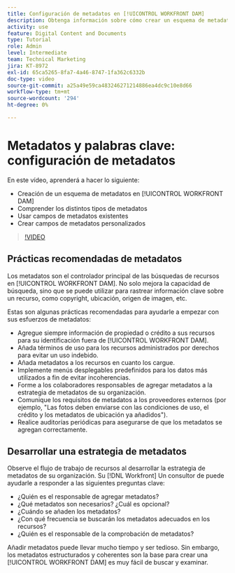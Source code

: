 ```yaml
---
title: Configuración de metadatos en [!UICONTROL WORKFRONT DAM]
description: Obtenga información sobre cómo crear un esquema de metadatos, comprender los diferentes tipos de metadatos, utilizar campos de metadatos existentes, etc., en [!UICONTROL WORKFRONT DAM].
activity: use
feature: Digital Content and Documents
type: Tutorial
role: Admin
level: Intermediate
team: Technical Marketing
jira: KT-8972
exl-id: 65ca5265-8fa7-4a46-8747-1fa362c6332b
doc-type: video
source-git-commit: a25a49e59ca483246271214886ea4dc9c10e8d66
workflow-type: tm+mt
source-wordcount: '294'
ht-degree: 0%

---
```


# Metadatos y palabras clave: configuración de metadatos

En este vídeo, aprenderá a hacer lo siguiente:

* Creación de un esquema de metadatos en [!UICONTROL WORKFRONT DAM]
* Comprender los distintos tipos de metadatos
* Usar campos de metadatos existentes
* Crear campos de metadatos personalizados

>[!VIDEO](https://video.tv.adobe.com/v/335235/?quality=12&learn=on)

## Prácticas recomendadas de metadatos

Los metadatos son el controlador principal de las búsquedas de recursos en [!UICONTROL WORKFRONT DAM]. No solo mejora la capacidad de búsqueda, sino que se puede utilizar para rastrear información clave sobre un recurso, como copyright, ubicación, origen de imagen, etc.

Estas son algunas prácticas recomendadas para ayudarle a empezar con sus esfuerzos de metadatos:

* Agregue siempre información de propiedad o crédito a sus recursos para su identificación fuera de [!UICONTROL WORKFRONT DAM].
* Añada términos de uso para los recursos administrados por derechos para evitar un uso indebido.
* Añada metadatos a los recursos en cuanto los cargue.
* Implemente menús desplegables predefinidos para los datos más utilizados a fin de evitar incoherencias.
* Forme a los colaboradores responsables de agregar metadatos a la estrategia de metadatos de su organización.
* Comunique los requisitos de metadatos a los proveedores externos (por ejemplo, &quot;Las fotos deben enviarse con las condiciones de uso, el crédito y los metadatos de ubicación ya añadidos&quot;).
* Realice auditorías periódicas para asegurarse de que los metadatos se agregan correctamente.

## Desarrollar una estrategia de metadatos

Observe el flujo de trabajo de recursos al desarrollar la estrategia de metadatos de su organización. Su [!DNL Workfront] Un consultor de puede ayudarle a responder a las siguientes preguntas clave:

* ¿Quién es el responsable de agregar metadatos?
* ¿Qué metadatos son necesarios? ¿Cuál es opcional?
* ¿Cuándo se añaden los metadatos?
* ¿Con qué frecuencia se buscarán los metadatos adecuados en los recursos?
* ¿Quién es el responsable de la comprobación de metadatos?

Añadir metadatos puede llevar mucho tiempo y ser tedioso. Sin embargo, los metadatos estructurados y coherentes son la base para crear una [!UICONTROL WORKFRONT DAM] es muy fácil de buscar y examinar.

